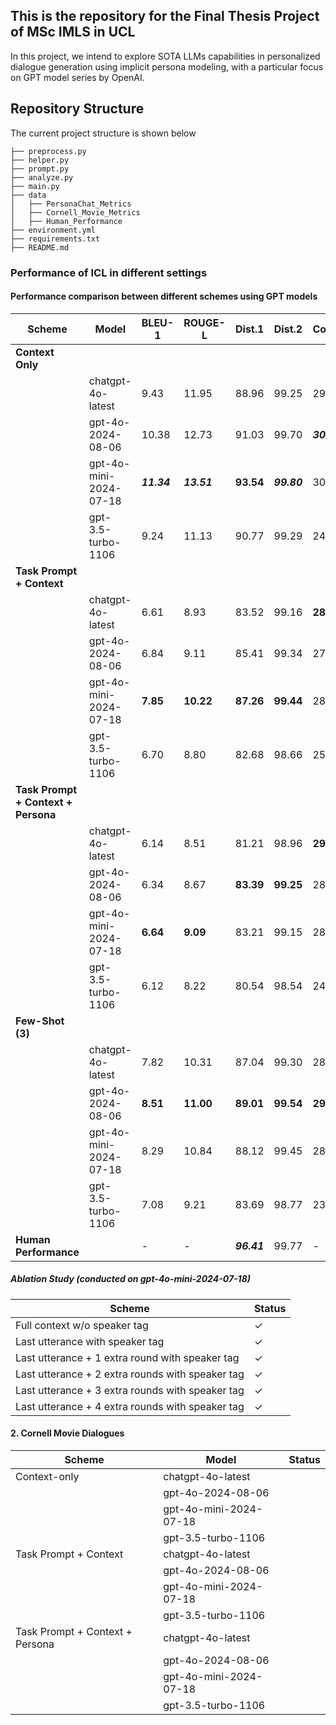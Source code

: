 ## This is the repository for the Final Thesis Project of MSc IMLS in UCL

In this project, we intend to explore SOTA LLMs capabilities in personalized dialogue generation using implicit persona modeling, with a particular focus on GPT model series by OpenAI. 

## Repository Structure
The current project structure is shown below
```
├── preprocess.py
├── helper.py
├── prompt.py
├── analyze.py
├── main.py
├── data
│   ├── PersonaChat_Metrics
│   ├── Cornell_Movie_Metrics
│   ├── Human_Performance
├── environment.yml
├── requirements.txt
├── README.md
```


### Performance of ICL in different settings

#### Performance comparison between different schemes using GPT models
| **Scheme**                          | **Model**              | **BLEU-1** | **ROUGE-L** | **Dist.1** | **Dist.2** | **Cos.Sim** | **PPL** | **P.Cover** | **P.F1** | **C.** | **Con.** | **Coh.Con.** |
|-------------------------------------|------------------------|------------|-------------|------------|------------|-------------|----------|-------------|----------|-------|----------|--------------|
| **Context Only**                    |                        |            |             |            |            |             |          |             |          |       |          |              |
|                                     | chatgpt-4o-latest      | 9.43       | 11.95       | 88.96      | 99.25      | 29.54       | 1.66     | **8.02**    | 13.19    | **0.18** | **4.54** | **2.93**     |
|                                     | gpt-4o-2024-08-06      | 10.38      | 12.73       | 91.03      | 99.70      | **_30.48_** | 1.58     | 7.92        | 14.42    | 0.13  | 3.66     | 1.96         |
|                                     | gpt-4o-mini-2024-07-18 | **_11.34_**| **_13.51_** | **93.54**  | **_99.80_**| 30.12       | **_1.41_**| 7.19        | 14.15    | 0.06  | 2.03     | 0.98         |
|                                     | gpt-3.5-turbo-1106     | 9.24       | 11.13       | 90.77      | 99.29      | 24.37       | 1.66     | 7.73        | **14.65**| 0.09  | 3.30     | 1.89         |
| **Task Prompt + Context**           |                        |            |             |            |            |             |          |             |          |       |          |              |
|                                     | chatgpt-4o-latest      | 6.61       | 8.93        | 83.52      | 99.16      | **28.48**   | 1.90     | 9.06        | 12.66    | **0.42** | 10.08    | 6.71         |
|                                     | gpt-4o-2024-08-06      | 6.84       | 9.11        | 85.41      | 99.34      | 27.85       | 1.94     | 9.09        | 13.04    | 0.34  | 8.12     | 4.76         |
|                                     | gpt-4o-mini-2024-07-18 | **7.85**   | **10.22**   | **87.26**  | **99.44**  | 28.27       | **1.65** | 8.72        | 13.69    | 0.22  | 5.43     | 3.55         |
|                                     | gpt-3.5-turbo-1106     | 6.70       | 8.80        | 82.68      | 98.66      | 25.25       | 1.69     | **9.67**    | **14.22**| 0.53  | **12.37**| **8.26**     |
| **Task Prompt + Context + Persona** |                        |            |             |            |            |             |          |             |          |       |          |              |
|                                     | chatgpt-4o-latest      | 6.14       | 8.51        | 81.21      | 98.96      | **29.16**   | 1.93     | 9.94        | 14.24    | 0.96  | 22.01    | **_14.90_**  |
|                                     | gpt-4o-2024-08-06      | 6.34       | 8.67        | **83.39**  | **99.25**  | 28.77       | 1.99     | 10.21       | 15.26    | 0.95  | 21.72    | 12.18        |
|                                     | gpt-4o-mini-2024-07-18 | **6.64**   | **9.09**    | 83.21      | 99.15      | 28.49       | 1.76     | 9.90        | 15.36    | 0.88  | 19.90    | 11.98        |
|                                     | gpt-3.5-turbo-1106     | 6.12       | 8.22        | 80.54      | 98.54      | 24.07       | **1.72** | **_11.32_** | **18.32**| **_1.46_** | **_32.66_**| 14.48        |
| **Few-Shot (3)**                    |                        |            |             |            |            |             |          |             |          |       |          |              |
|                                     | chatgpt-4o-latest      | 7.82       | 10.31       | 87.04      | 99.30      | 28.48       | 1.86     | 8.72        | 12.73    | 0.21  | 5.28     | 3.49         |
|                                     | gpt-4o-2024-08-06      | **8.51**   | **11.00**   | **89.01**  | **99.54**  | **29.15**   | 1.97     | 8.79        | 13.61    | 0.17  | 4.48     | 2.47         |
|                                     | gpt-4o-mini-2024-07-18 | 8.29       | 10.84       | 88.12      | 99.45      | 28.47       | **1.66** | 8.52        | 14.13    | 0.18  | 4.63     | 3.00         |
|                                     | gpt-3.5-turbo-1106     | 7.08       | 9.21        | 83.69      | 98.77      | 23.78       | 1.92     | **8.83**    | **14.81**| **0.39**| **9.37** | **5.01**     |
| **Human Performance**               |                        | -          | -           | **_96.41_**| 99.77      | -           | -        | 5.37        | **_21.20_**| 0.256| 6.33     | 1.03         |


##### Ablation Study (conducted on gpt-4o-mini-2024-07-18)
| Scheme                 |  Status |
|------------------------|--------|
| Full context w/o speaker tag   | &check; |
| Last utterance with speaker tag  | &check; |
| Last utterance + 1 extra round with speaker tag | &check; |
| Last utterance + 2 extra rounds with speaker tag | &check; |
| Last utterance + 3 extra rounds with speaker tag | &check; |
| Last utterance + 4 extra rounds with speaker tag | &check; |



#### 2. Cornell Movie Dialogues

| Scheme                 | Model                 | Status |
|------------------------|-----------------------|--------|
| Context-only           | chatgpt-4o-latest     |        |
|                        | gpt-4o-2024-08-06     |        |
|                        | gpt-4o-mini-2024-07-18|        |
|                        | gpt-3.5-turbo-1106    |        |
| Task Prompt + Context  | chatgpt-4o-latest     |        |
|                        | gpt-4o-2024-08-06     |        |
|                        | gpt-4o-mini-2024-07-18|        |
|                        | gpt-3.5-turbo-1106    |        |
| Task Prompt + Context + Persona | chatgpt-4o-latest     |        |
|                        | gpt-4o-2024-08-06     |        |
|                        | gpt-4o-mini-2024-07-18|        |
|                        | gpt-3.5-turbo-1106    |        |




